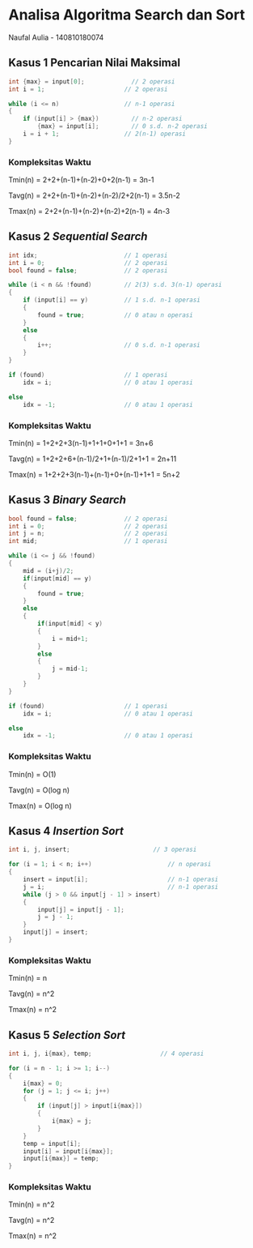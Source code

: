# Analisa Algoritma Search dan Sort

Naufal Aulia - 140810180074

## Kasus 1 Pencarian Nilai Maksimal

```cpp
int {max} = input[0];             // 2 operasi
int i = 1;                      // 2 operasi

while (i <= n)                  // n-1 operasi
{
    if (input[i] > {max})         // n-2 operasi
        {max} = input[i];         // 0 s.d. n-2 operasi
    i = i + 1;                  // 2(n-1) operasi
}
```

### Kompleksitas Waktu

Tmin(n) = 2+2+(n-1)+(n-2)+0+2(n-1) = 3n-1

Tavg(n) = 2+2+(n-1)+(n-2)+(n-2)/2+2(n-1) = 3.5n-2

Tmax(n) = 2+2+(n-1)+(n-2)+(n-2)+2(n-1) = 4n-3

## Kasus 2 _Sequential Search_

```cpp
int idx;                        // 1 operasi
int i = 0;                      // 2 operasi
bool found = false;             // 2 operasi

while (i < n && !found)         // 2(3) s.d. 3(n-1) operasi
{
    if (input[i] == y)          // 1 s.d. n-1 operasi
    {
        found = true;           // 0 atau n operasi
    }
    else
    {
        i++;                    // 0 s.d. n-1 operasi
    }
}

if (found)                      // 1 operasi
    idx = i;                    // 0 atau 1 operasi

else
    idx = -1;                   // 0 atau 1 operasi
```

### Kompleksitas Waktu

Tmin(n) = 1+2+2+3(n-1)+1+1+0+1+1 = 3n+6

Tavg(n) = 1+2+2+6+(n-1)/2+1+(n-1)/2+1+1 = 2n+11

Tmax(n) = 1+2+2+3(n-1)+(n-1)+0+(n-1)+1+1 = 5n+2

## Kasus 3 _Binary Search_

```cpp
bool found = false;             // 2 operasi
int i = 0;                      // 2 operasi
int j = n;                      // 2 operasi
int mid;                        // 1 operasi

while (i <= j && !found)
{
    mid = (i+j)/2;
    if(input[mid] == y)
    {
        found = true;
    }
    else
    {
        if(input[mid] < y)
        {
            i = mid+1;
        }
        else
        {
            j = mid-1;
        }
    }
}

if (found)                      // 1 operasi
    idx = i;                    // 0 atau 1 operasi

else
    idx = -1;                   // 0 atau 1 operasi
```

### Kompleksitas Waktu

Tmin(n) = O(1)

Tavg(n) = O(log n)

Tmax(n) = O(log n)


## Kasus 4 _Insertion Sort_

```cpp
int i, j, insert;                       // 3 operasi

for (i = 1; i < n; i++)                     // n operasi
{
    insert = input[i];                      // n-1 operasi
    j = i;                                  // n-1 operasi
    while (j > 0 && input[j - 1] > insert)
    {
        input[j] = input[j - 1];
        j = j - 1;
    }
    input[j] = insert;
}
```

### Kompleksitas Waktu

Tmin(n) = n

Tavg(n) = n^2

Tmax(n) = n^2


## Kasus 5 _Selection Sort_

```cpp
int i, j, i{max}, temp;                   // 4 operasi

for (i = n - 1; i >= 1; i--)
{
    i{max} = 0;
    for (j = 1; j <= i; j++)
    {
        if (input[j] > input[i{max}])
        {
            i{max} = j;
        }
    }
    temp = input[i];
    input[i] = input[i{max}];
    input[i{max}] = temp;
}
```

### Kompleksitas Waktu

Tmin(n) = n^2

Tavg(n) = n^2

Tmax(n) = n^2